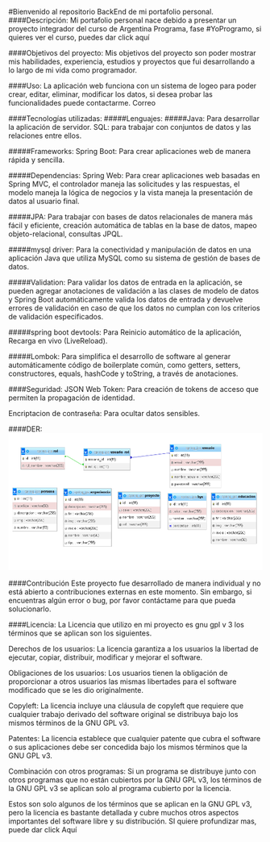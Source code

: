 #Bienvenido al repositorio BackEnd de mi portafolio personal.
####Descripción:
Mi portafolio personal nace debido a presentar un proyecto integrador del curso de Argentina Programa, fase #YoProgramo, si quieres ver el curso, puedes dar click aquí

####Objetivos del proyecto:
Mis objetivos del proyecto son poder mostrar mis habilidades, experiencia, estudios y proyectos que fui desarrollando a lo largo de mi vida como programador.

####Uso:
La aplicación web funciona con un sistema de logeo para poder crear, editar, eliminar, modificar los datos, si desea probar las funcionalidades puede contactarme. Correo

####Tecnologías utilizadas:
#####Lenguajes:
#####Java: Para desarrollar la aplicación de servidor. SQL: para trabajar con conjuntos de datos y las relaciones entre ellos.

#####Frameworks:
Spring Boot: Para crear aplicaciones web de manera rápida y sencilla.

#####Dependencias:
Spring Web: Para crear aplicaciones web basadas en Spring MVC, el controlador maneja las solicitudes y las respuestas, el modelo maneja la lógica de negocios y la vista maneja la presentación de datos al usuario final.

#####JPA: Para trabajar con bases de datos relacionales de manera más fácil y eficiente, creación automática de tablas en la base de datos, mapeo objeto-relacional, consultas JPQL.

#####mysql driver: Para la conectividad y manipulación de datos en una aplicación Java que utiliza MySQL como su sistema de gestión de bases de datos.

#####Validation: Para validar los datos de entrada en la aplicación, se pueden agregar anotaciones de validación a las clases de modelo de datos y Spring Boot automáticamente valida los datos de entrada y devuelve errores de validación en caso de que los datos no cumplan con los criterios de validación especificados.

#####spring boot devtools: Para Reinicio automático de la aplicación, Recarga en vivo (LiveReload).

#####Lombok: Para simplifica el desarrollo de software al generar automáticamente código de boilerplate común, como getters, setters, constructores, equals, hashCode y toString, a través de anotaciones.

####Seguridad:
JSON Web Token: Para creación de tokens de acceso que permiten la propagación de identidad.

Encriptacion de contraseña: Para ocultar datos sensibles.

####DER:
![Diagrama de entidad-relación](DER.PNG)

####Contribución
Este proyecto fue desarrollado de manera individual y no está abierto a contribuciones externas en este momento. Sin embargo, si encuentras algún error o bug, por favor contáctame para que pueda solucionarlo.

####Licencia:
La Licencia que utilizo en mi proyecto es gnu gpl v 3 los términos que se aplican son los siguientes.

Derechos de los usuarios: La licencia garantiza a los usuarios la libertad de ejecutar, copiar, distribuir, modificar y mejorar el software.

Obligaciones de los usuarios: Los usuarios tienen la obligación de proporcionar a otros usuarios las mismas libertades para el software modificado que se les dio originalmente.

Copyleft: La licencia incluye una cláusula de copyleft que requiere que cualquier trabajo derivado del software original se distribuya bajo los mismos términos de la GNU GPL v3.

Patentes: La licencia establece que cualquier patente que cubra el software o sus aplicaciones debe ser concedida bajo los mismos términos que la GNU GPL v3.

Combinación con otros programas: Si un programa se distribuye junto con otros programas que no están cubiertos por la GNU GPL v3, los términos de la GNU GPL v3 se aplican solo al programa cubierto por la licencia.

Estos son solo algunos de los términos que se aplican en la GNU GPL v3, pero la licencia es bastante detallada y cubre muchos otros aspectos importantes del software libre y su distribución. SI quiere profundizar mas, puede dar click Aquí
